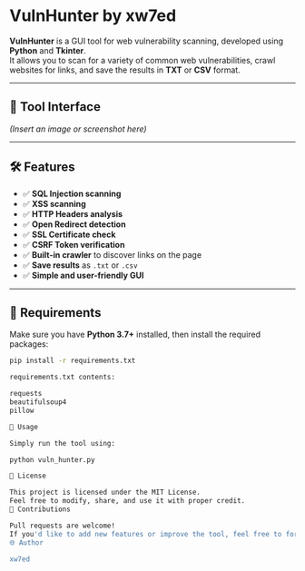 # VulnHunter by xw7ed

**VulnHunter** is a GUI tool for web vulnerability scanning, developed using **Python** and **Tkinter**.  
It allows you to scan for a variety of common web vulnerabilities, crawl websites for links, and save the results in **TXT** or **CSV** format.

---

## 📸 Tool Interface

*(Insert an image or screenshot here)*

---

## 🛠️ Features

- ✅ **SQL Injection scanning**  
- ✅ **XSS scanning**  
- ✅ **HTTP Headers analysis**  
- ✅ **Open Redirect detection**  
- ✅ **SSL Certificate check**  
- ✅ **CSRF Token verification**  
- ✅ **Built-in crawler** to discover links on the page  
- ✅ **Save results** as `.txt` or `.csv`  
- ✅ **Simple and user-friendly GUI**

---

## 🐍 Requirements

Make sure you have **Python 3.7+** installed, then install the required packages:

```bash
pip install -r requirements.txt

requirements.txt contents:

requests
beautifulsoup4
pillow

🚀 Usage

Simply run the tool using:

python vuln_hunter.py

📄 License

This project is licensed under the MIT License.
Feel free to modify, share, and use it with proper credit.
🤝 Contributions

Pull requests are welcome!
If you'd like to add new features or improve the tool, feel free to fork and contribute.
🌐 Author

xw7ed
